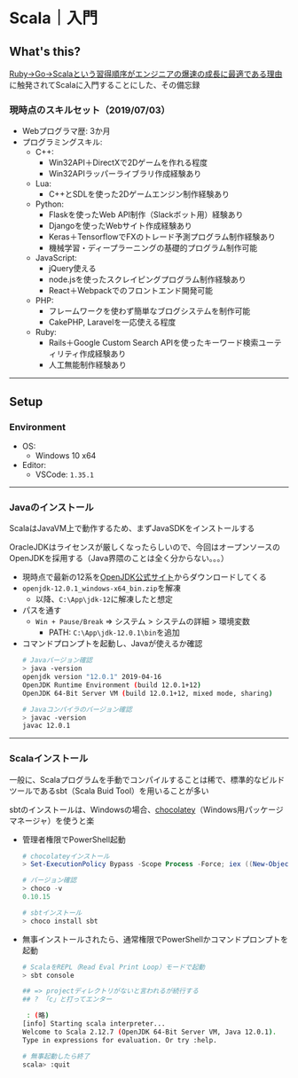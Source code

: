 # Scala｜入門

## What's this?

[Ruby->Go->Scalaという習得順序がエンジニアの爆速の成長に最適である理由](https://qiita.com/poly_soft/items/1feaa1ec5ecab08dc6db)に触発されてScalaに入門することにした、その備忘録

### 現時点のスキルセット（2019/07/03）
- Webプログラマ歴: 3か月
- プログラミングスキル:
    - C++:
        - Win32API＋DirectXで2Dゲームを作れる程度
        - Win32APIラッパーライブラリ作成経験あり
    - Lua:
        - C++とSDLを使った2Dゲームエンジン制作経験あり
    - Python:
        - Flaskを使ったWeb API制作（Slackボット用）経験あり
        - Djangoを使ったWebサイト作成経験あり
        - Keras＋TensorflowでFXのトレード予測プログラム制作経験あり
        - 機械学習・ディープラーニングの基礎的プログラム制作可能
    - JavaScript:
        - jQuery使える
        - node.jsを使ったスクレイピングプログラム制作経験あり
        - React＋Webpackでのフロントエンド開発可能
    - PHP:
        - フレームワークを使わず簡単なブログシステムを制作可能
        - CakePHP, Laravelを一応使える程度
    - Ruby:
        - Rails＋Google Custom Search APIを使ったキーワード検索ユーティリティ作成経験あり
        - 人工無能制作経験あり

***

## Setup

### Environment
- OS:
    - Windows 10 x64
- Editor:
    - VSCode: `1.35.1`

---

### Javaのインストール
ScalaはJavaVM上で動作するため、まずJavaSDKをインストールする

OracleJDKはライセンスが厳しくなったらしいので、今回はオープンソースのOpenJDKを採用する（Java界隈のことは全く分からない。。。）

- 現時点で最新の12系を[OpenJDK公式サイト](http://jdk.java.net/12/)からダウンロードしてくる
- `openjdk-12.0.1_windows-x64_bin.zip`を解凍
    - 以降、`C:\App\jdk-12`に解凍したと想定
- パスを通す
    - `Win + Pause/Break` => システム > システムの詳細 > 環境変数
        - PATH: `C:\App\jdk-12.0.1\bin`を追加
- コマンドプロンプトを起動し、Javaが使えるか確認
    ```bash
    # Javaバージョン確認
    > java -version
    openjdk version "12.0.1" 2019-04-16
    OpenJDK Runtime Environment (build 12.0.1+12)
    OpenJDK 64-Bit Server VM (build 12.0.1+12, mixed mode, sharing)

    # Javaコンパイラのバージョン確認
    > javac -version
    javac 12.0.1
    ```

---

### Scalaインストール
一般に、Scalaプログラムを手動でコンパイルすることは稀で、標準的なビルドツールであるsbt（Scala Buid Tool）を用いることが多い

sbtのインストールは、Windowsの場合、[chocolatey](https://chocolatey.org/)（Windows用パッケージマネージャ）を使うと楽

- 管理者権限でPowerShell起動
    ```powershell
    # chocolateyインストール
    > Set-ExecutionPolicy Bypass -Scope Process -Force; iex ((New-Object System.Net.WebClient).DownloadString('https://chocolatey.org/install.ps1'))

    # バージョン確認
    > choco -v
    0.10.15

    # sbtインストール
    > choco install sbt
    ```
- 無事インストールされたら、通常権限でPowerShellかコマンドプロンプトを起動
    ```bash
    # ScalaをREPL（Read Eval Print Loop）モードで起動
    > sbt console

    ## => projectディレクトリがないと言われるが続行する
    ## ? 「c」と打ってエンター

     : (略)
    [info] Starting scala interpreter...
    Welcome to Scala 2.12.7 (OpenJDK 64-Bit Server VM, Java 12.0.1).
    Type in expressions for evaluation. Or try :help.

    # 無事起動したら終了
    scala> :quit
    ```
